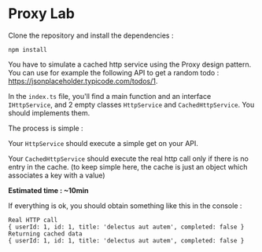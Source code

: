 # Proxy Lab

Clone the repository and install the dependencies :

```
npm install
```

You have to simulate a cached http service using the Proxy design pattern.
You can use for example the following API to get a random todo : https://jsonplaceholder.typicode.com/todos/1.

In the `index.ts` file, you'll find a main function and an interface `IHttpService`, and 2 empty classes `HttpService` and `CachedHttpService`. You should implements them.

The process is simple :

Your `HttpService` should execute a simple get on your API.

Your `CachedHttpService` should execute the real http call only if there is no entry in the cache. (to keep simple here, the cache is just an object which associates a key with a value)

**Estimated time : ~10min**

If everything is ok, you should obtain something like this in the console :

```
Real HTTP call
{ userId: 1, id: 1, title: 'delectus aut autem', completed: false }
Returning cached data
{ userId: 1, id: 1, title: 'delectus aut autem', completed: false }
```
